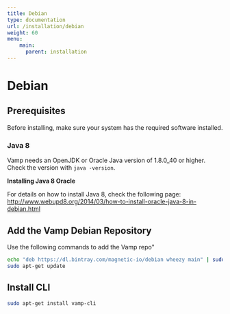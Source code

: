 ```yaml
---
title: Debian
type: documentation
url: /installation/debian
weight: 60
menu:
    main:
      parent: installation
---
```


# Debian

## Prerequisites

Before installing, make sure your system has the required software installed.

### Java 8

Vamp needs an OpenJDK or Oracle Java version of 1.8.0_40 or higher. Check the version with `java -version`.

**Installing Java 8 Oracle**

For details on how to install Java 8, check the following page: http://www.webupd8.org/2014/03/how-to-install-oracle-java-8-in-debian.html

## Add the Vamp Debian Repository

Use the following commands to add the Vamp repo"

```bash
echo "deb https://dl.bintray.com/magnetic-io/debian wheezy main" | sudo tee -a /etc/apt/sources.list
sudo apt-get update
```

## Install CLI

```bash
sudo apt-get install vamp-cli
```
